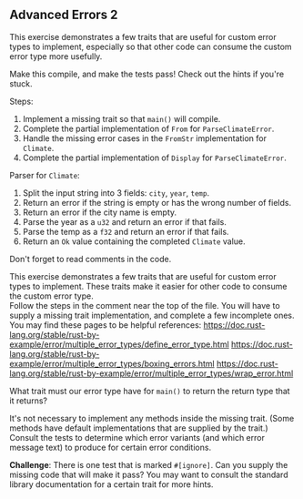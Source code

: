 ## Advanced Errors 2

This exercise demonstrates a few traits that are useful for custom error
types to implement, especially so that other code can consume the custom
error type more usefully.

Make this compile, and make the tests pass!
Check out the hints if you're stuck.

Steps:
1. Implement a missing trait so that `main()` will compile.
2. Complete the partial implementation of `From` for `ParseClimateError`.
3. Handle the missing error cases in the `FromStr` implementation for `Climate`.
4. Complete the partial implementation of `Display` for `ParseClimateError`.

Parser for `Climate`:
1. Split the input string into 3 fields: `city`, `year`, `temp`.
2. Return an error if the string is empty or has the wrong number of fields.
3. Return an error if the city name is empty.
4. Parse the year as a `u32` and return an error if that fails.
5. Parse the temp as a `f32` and return an error if that fails.
6. Return an `Ok` value containing the completed `Climate` value.

Don't forget to read comments in the code.

<div class="hint">This exercise demonstrates a few traits that are useful for custom error
types to implement. These traits make it easier for other code to consume
the custom error type.</div>

<div class="hint">Follow the steps in the comment near the top of the file. You will have to
supply a missing trait implementation, and complete a few incomplete ones.</div>

<div class="hint">
You may find these pages to be helpful references:
<a href="https://doc.rust-lang.org/stable/rust-by-example/error/multiple_error_types/define_error_type.html">https://doc.rust-lang.org/stable/rust-by-example/error/multiple_error_types/define_error_type.html</a>
<a href="https://doc.rust-lang.org/stable/rust-by-example/error/multiple_error_types/boxing_errors.html">https://doc.rust-lang.org/stable/rust-by-example/error/multiple_error_types/boxing_errors.html</a>
<a href="https://doc.rust-lang.org/stable/rust-by-example/error/multiple_error_types/wrap_error.html">https://doc.rust-lang.org/stable/rust-by-example/error/multiple_error_types/wrap_error.html</a>
</div>

<div class="hint">

What trait must our error type have for `main()` to return the return
type that it returns?
</div>

<div class="hint">It's not necessary to implement any methods inside the missing
trait. (Some methods have default implementations that are supplied by the
trait.)</div>

<div class="hint">Consult the tests to determine which error variants (and which
error message text) to produce for certain error conditions.</div>

**Challenge**: There is one test that is marked `#[ignore]`. Can you supply the
missing code that will make it pass? You may want to consult the standard
library documentation for a certain trait for more hints.